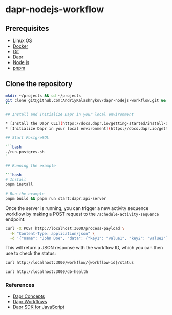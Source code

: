 # dapr-nodejs-workflow

## Prerequisites

* Linux OS
* [Docker](https://www.docker.com/)
* [Git](https://git-scm.com/downloads)
* [Dapr](https://dapr.io/)
* [Node.js](https://nodejs.org/en/)
* [pnpm](https://pnpm.io/)

## Clone the repository

```bash
mkdir ~/projects && cd ~/projects
git clone git@github.com:AndriyKalashnykov/dapr-nodejs-workflow.git && cd ~/projects/dapr-nodejs-workflow
``

## Install and Initialize Dapr in your local environment

* [Install the Dapr CLI](https://docs.dapr.io/getting-started/install-dapr-cli/)
* [Initialize Dapr in your local environment](https://docs.dapr.io/getting-started/install-dapr-selfhost/) 

## Start PostgreSQL

```bash
./run-postgres.sh
`

## Running the example

```bash
# Install
pnpm install

# Run the example
pnpm build && pnpm run start:dapr:api-server
```

Once the server is running, you can trigger a new activity sequence workflow by making a POST request to the `/schedule-activity-sequence` endpoint:
``` bash
curl -X POST http://localhost:3000/process-payload \
  -H "Content-Type: application/json" \
  -d '{"name": "John Doe", "data": {"key1": "value1", "key2": "value2"}}'
```

This will return a JSON response with the workflow ID, which you can then use to check the status:
``` bash
curl http://localhost:3000/workflow/{workflow-id}/status

curl http://localhost:3000/db-health
```

### References

* [Dapr Concepts](https://docs.dapr.io/concepts/)
* [Dapr Workflows](https://docs.dapr.io/developing-applications/building-blocks/workflow/)
* [Dapr SDK for JavaScript](https://github.com/dapr/js-sdk)